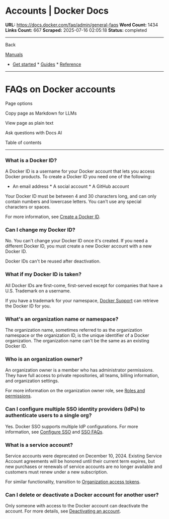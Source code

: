 # Accounts | Docker Docs

**URL:** https://docs.docker.com/faq/admin/general-faqs
**Word Count:** 1434
**Links Count:** 667
**Scraped:** 2025-07-16 02:05:18
**Status:** completed

---

Back

[Manuals](https://docs.docker.com/manuals/)

  * [Get started](https://docs.docker.com/get-started/)   * [Guides](https://docs.docker.com/guides/)   * [Reference](https://docs.docker.com/reference/)

* * *

# FAQs on Docker accounts

Page options

Copy page as Markdown for LLMs

View page as plain text

Ask questions with Docs AI

Table of contents

* * *

### What is a Docker ID?

A Docker ID is a username for your Docker account that lets you access Docker products. To create a Docker ID you need one of the following:

  * An email address   * A social account   * A GitHub account

Your Docker ID must be between 4 and 30 characters long, and can only contain numbers and lowercase letters. You can't use any special characters or spaces.

For more information, see [Create a Docker ID](https://docs.docker.com/accounts/create-account/).

### Can I change my Docker ID?

No. You can't change your Docker ID once it's created. If you need a different Docker ID, you must create a new Docker account with a new Docker ID.

Docker IDs can't be reused after deactivation.

### What if my Docker ID is taken?

All Docker IDs are first-come, first-served except for companies that have a U.S. Trademark on a username.

If you have a trademark for your namespace, [Docker Support](https://hub.docker.com/support/contact/) can retrieve the Docker ID for you.

### What's an organization name or namespace?

The organization name, sometimes referred to as the organization namespace or the organization ID, is the unique identifier of a Docker organization. The organization name can't be the same as an existing Docker ID.

### Who is an organization owner?

An organization owner is a member who has administrator permissions. They have full access to private repositories, all teams, billing information, and organization settings.

For more information on the organization owner role, see [Roles and permissions](https://docs.docker.com/enterprise/security/roles-and-permissions/).

### Can I configure multiple SSO identity providers \(IdPs\) to authenticate users to a single org?

Yes. Docker SSO supports multiple IdP configurations. For more information, see [Configure SSO](https://docs.docker.com/enterprise/security/single-sign-on/configure/) and [SSO FAQs](https://docs.docker.com/security/faqs/single-sign-on/faqs/).

### What is a service account?

Service accounts were deprecated on December 10, 2024. Existing Service Account agreements will be honored until their current term expires, but new purchases or renewals of service accounts are no longer available and customers must renew under a new subscription.

For similar functionality, transition to [Organization access tokens](https://docs.docker.com/enterprise/security/access-tokens/).

### Can I delete or deactivate a Docker account for another user?

Only someone with access to the Docker account can deactivate the account. For more details, see [Deactivating an account](https://docs.docker.com/admin/organization/deactivate-account/).